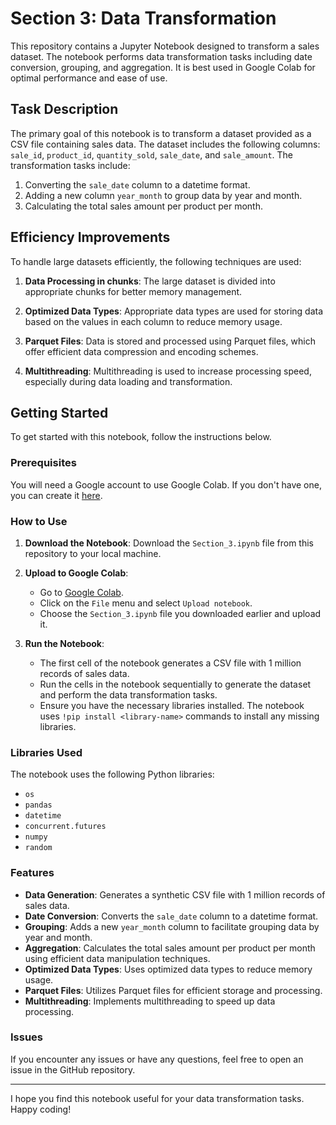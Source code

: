 # Section 3: Data Transformation

This repository contains a Jupyter Notebook designed to transform a sales dataset. The notebook performs data transformation tasks including date conversion, grouping, and aggregation. It is best used in Google Colab for optimal performance and ease of use.

## Task Description

The primary goal of this notebook is to transform a dataset provided as a CSV file containing sales data. The dataset includes the following columns: `sale_id`, `product_id`, `quantity_sold`, `sale_date`, and `sale_amount`. The transformation tasks include:

1. Converting the `sale_date` column to a datetime format.
2. Adding a new column `year_month` to group data by year and month.
3. Calculating the total sales amount per product per month.

## Efficiency Improvements

To handle large datasets efficiently, the following techniques are used:

1. **Data Processing in chunks**: The large dataset is divided into appropriate chunks for better memory management.

2. **Optimized Data Types**: Appropriate data types are used for storing data based on the values in each column to reduce memory usage.
   
3. **Parquet Files**: Data is stored and processed using Parquet files, which offer efficient data compression and encoding schemes.
   
4. **Multithreading**: Multithreading is used to increase processing speed, especially during data loading and transformation.

## Getting Started

To get started with this notebook, follow the instructions below.

### Prerequisites

You will need a Google account to use Google Colab. If you don't have one, you can create it [here](https://accounts.google.com/signup).

### How to Use

1. **Download the Notebook**: Download the `Section_3.ipynb` file from this repository to your local machine.

2. **Upload to Google Colab**:
    - Go to [Google Colab](https://colab.research.google.com/).
    - Click on the `File` menu and select `Upload notebook`.
    - Choose the `Section_3.ipynb` file you downloaded earlier and upload it.

3. **Run the Notebook**:
    - The first cell of the notebook generates a CSV file with 1 million records of sales data.
    - Run the cells in the notebook sequentially to generate the dataset and perform the data transformation tasks.
    - Ensure you have the necessary libraries installed. The notebook uses `!pip install <library-name>` commands to install any missing libraries.

### Libraries Used

The notebook uses the following Python libraries:
- `os`
- `pandas`
- `datetime`
- `concurrent.futures`
- `numpy`
- `random`


### Features

- **Data Generation**: Generates a synthetic CSV file with 1 million records of sales data.
- **Date Conversion**: Converts the `sale_date` column to a datetime format.
- **Grouping**: Adds a new `year_month` column to facilitate grouping data by year and month.
- **Aggregation**: Calculates the total sales amount per product per month using efficient data manipulation techniques.
- **Optimized Data Types**: Uses optimized data types to reduce memory usage.
- **Parquet Files**: Utilizes Parquet files for efficient storage and processing.
- **Multithreading**: Implements multithreading to speed up data processing.


### Issues

If you encounter any issues or have any questions, feel free to open an issue in the GitHub repository.

---

I hope you find this notebook useful for your data transformation tasks. Happy coding!

